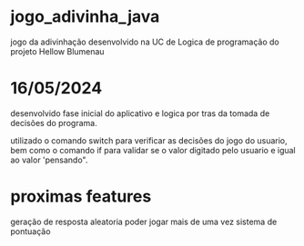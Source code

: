 # jogo_adivinha_java
jogo da adivinhação desenvolvido na UC de Logica de programação do projeto Hellow Blumenau 

# 16/05/2024


desenvolvido fase inicial do aplicativo e logica por tras da tomada  de decisões do programa.

utilizado o comando switch para verificar as decisões do jogo do usuario, bem como o comando if para validar se o valor digitado pelo usuario e igual ao valor 'pensando".


# proximas features

geração de resposta aleatoria
poder jogar mais de uma vez
sistema de pontuação 
